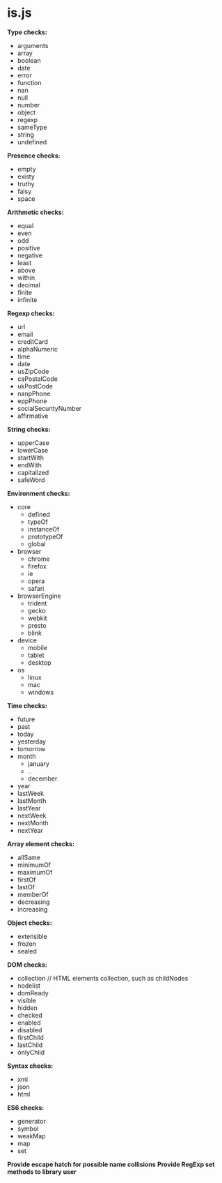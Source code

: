 is.js
=====

**Type checks:**
- arguments
- array
- boolean
- date
- error
- function
- nan
- null
- number
- object
- regexp
- sameType
- string
- undefined

**Presence checks:**
- empty
- existy
- truthy
- falsy
- space

**Arithmetic checks:**
- equal
- even
- odd
- positive
- negative
- least
- above
- within
- decimal
- finite
- infinite

**Regexp checks:**
- url
- email
- creditCard
- alphaNumeric
- time
- date
- usZipCode
- caPostalCode
- ukPostCode
- nanpPhone
- eppPhone
- socialSecurityNumber
- affirmative

**String checks:**
- upperCase
- lowerCase
- startWith
- endWith
- capitalized
- safeWord

**Environment checks:**
- core
  - defined
  - typeOf
  - instanceOf
  - prototypeOf
  - global
- browser
  - chrome
  - firefox
  - ie
  - opera
  - safari
- browserEngine
  - trident
  - gecko
  - webkit
  - presto
  - blink
- device
  - mobile
  - tablet
  - desktop
- os
  - linux
  - mac
  - windows

**Time checks:**
- future
- past
- today
- yesterday
- tomorrow
- month
  - january
  - ..
  - december
- year
- lastWeek
- lastMonth
- lastYear
- nextWeek
- nextMonth
- nextYear

**Array element checks:**
- allSame
- minimumOf
- maximumOf
- firstOf
- lastOf
- memberOf
- decreasing
- increasing

**Object checks:**
- extensible
- frozen
- sealed

**DOM checks:**
- collection    // HTML elements collection, such as childNodes
- nodelist
- domReady
- visible
- hidden
- checked
- enabled
- disabled
- firstChild
- lastChild
- onlyChlid

**Syntax checks:**
- xml
- json
- html

**ES6 checks:**
- generator
- symbol
- weakMap
- map
- set

**Provide escape hatch for possible name collisions**
**Provide RegExp set methods to library user**
